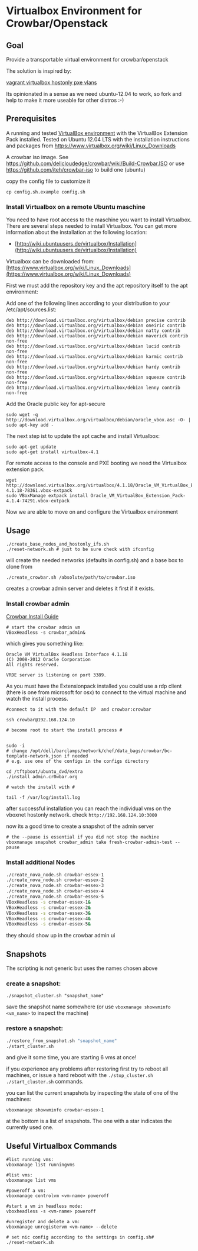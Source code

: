 # Virtualbox Environment for Crowbar/Openstack #

## Goal ##


Provide a transportable virtual environment for crowbar/openstack

The solution is inspired by:

[vagrant virtualbox hostonly pxe vlans](http://jedi.be/blog/2011/11/04/vagrant-virtualbox-hostonly-pxe-vlans/) 

Its opinionated in a sense as we need ubuntu-12.04 to work, so fork and help to make it more useable for other distros :-)

## Prerequisites ##

A running and tested [VirtualBox environment](https://www.virtualbox.org/wiki/Downloads) with the VirtualBox Extension Pack installed. Tested on Ubuntu 12.04 LTS with the installation instructions and packages from https://www.virtualbox.org/wiki/Linux_Downloads

A crowbar iso image. See https://github.com/dellcloudedge/crowbar/wiki/Build-Crowbar.ISO or use https://github.com/iteh/crowbar-iso to build one (ubuntu) 

copy the config file to customize it 

```
cp config.sh.example config.sh
```

### Install Virtualbox on a remote Ubuntu maschine ###

You need to have root access to the maschine you want to install Virtualbox. There are several steps needed to install Virtualbox. You can get more information about the installation at the following location:

* [http://wiki.ubuntuusers.de/virtualbox/Installation](http://wiki.ubuntuusers.de/virtualbox/Installation)

Virtualbox can be downloaded from: [https://www.virtualbox.org/wiki/Linux_Downloads](https://www.virtualbox.org/wiki/Linux_Downloads)

First we must add the repository key and the apt repository itself to the apt environment:  

Add one of the following lines according to your distribution to your /etc/apt/sources.list:

````
deb http://download.virtualbox.org/virtualbox/debian precise contrib
deb http://download.virtualbox.org/virtualbox/debian oneiric contrib
deb http://download.virtualbox.org/virtualbox/debian natty contrib
deb http://download.virtualbox.org/virtualbox/debian maverick contrib non-free
deb http://download.virtualbox.org/virtualbox/debian lucid contrib non-free
deb http://download.virtualbox.org/virtualbox/debian karmic contrib non-free
deb http://download.virtualbox.org/virtualbox/debian hardy contrib non-free
deb http://download.virtualbox.org/virtualbox/debian squeeze contrib non-free
deb http://download.virtualbox.org/virtualbox/debian lenny contrib non-free
````

Add the Oracle public key for apt-secure  

```
sudo wget -q http://download.virtualbox.org/virtualbox/debian/oracle_vbox.asc -O- | sudo apt-key add - 
```

The next step ist to update the apt cache and install Virtualbox:

```
sudo apt-get update 
sudo apt-get install virtualbox-4.1       
```
    
For remote access to the console and PXE booting we need the Virtualbox extension pack. 

```
wget http://download.virtualbox.org/virtualbox/4.1.18/Oracle_VM_VirtualBox_Extension_Pack-4.1.18-78361.vbox-extpack
sudo VBoxManage extpack install Oracle_VM_VirtualBox_Extension_Pack-4.1.4-74291.vbox-extpack    
```
    
Now we are able to move on and configure the Virtualbox environment  

## Usage ##

```
./create_base_nodes_and_hostonly_ifs.sh   
./reset-network.sh # just to be sure check with ifconfig
```

will create the needed networks (defaults in config.sh) and a base box to clone from

```
./create_crowbar.sh /absolute/path/to/crowbar.iso
```

creates a crowbar admin server and deletes it first if it exists. 

### Install crowbar admin ###

[Crowbar Install Guide](https://github.com/dellcloudedge/crowbar/wiki/Install-crowbar)

```
# start the crowbar admin vm
VBoxHeadless -s crowbar_admin&
```

which gives you something like:

```
Oracle VM VirtualBox Headless Interface 4.1.18
(C) 2008-2012 Oracle Corporation
All rights reserved.

VRDE server is listening on port 3389.
```

As you must have the Extensionpack installed you could use a rdp client (there is one from microsoft for osx) to connect to the virtual machine and watch the install process.

```
#connect to it with the default IP  and crowbar:crowbar

ssh crowbar@192.168.124.10

# become root to start the install process #


sudo -i
# change /opt/dell/barclamps/network/chef/data_bags/crowbar/bc-template-network.json if needed 
# e.g. use one of the configs in the configs directory

cd /tftpboot/ubuntu_dvd/extra 
./install admin.cr0wbar.org

# watch the install with #

tail -f /var/log/install.log 
```

after successful installation you can reach the individual vms on the vboxnet hostonly network. 
check ```http://192.168.124.10:3000```   

now its a good time to create a snapshot of the admin server

```
# the --pause is essential if you did not stop the machine
vboxmanage snapshot crowbar_admin take fresh-crowbar-admin-test --pause
```  


### Install additional Nodes ###


```bash
./create_nova_node.sh crowbar-essex-1
./create_nova_node.sh crowbar-essex-2
./create_nova_node.sh crowbar-essex-3
./create_nova_node.sh crowbar-essex-4
./create_nova_node.sh crowbar-essex-5
VBoxHeadless -s crowbar-essex-1&
VBoxHeadless -s crowbar-essex-2&
VBoxHeadless -s crowbar-essex-3&
VBoxHeadless -s crowbar-essex-4&
VBoxHeadless -s crowbar-essex-5&
```

they should show up in the crowbar admin ui 

## Snapshots ##

The scripting is not generic but uses the names chosen above
### create a snapshot:

````./snapshot_cluster.sh "snapshot_name"````     

save the snapshot name somewhere (or use ````vboxmanage showvminfo <vm_name>```` to inspect the machine) 

### restore a snapshot:

````./stop_cluster.sh
./restore_from_snapshot.sh "snapshot_name" 
./start_cluster.sh 
````

and give it some time, you are starting 6 vms at once!   

if you experience any problems after restoring first try to reboot all machines, or issue a hard reboot with the ````./stop_cluster.sh```` ````./start_cluster.sh```` commands.


you can list the current snapshots by inspecting the state of one of the machines:

````vboxmanage showvminfo crowbar-essex-1````

at the bottom is a list of snapshots. The one with a star indicates the currently used one.

## Useful Virtualbox Commands ##
``` 
#list running vms:
vboxmanage list runningvms

#list vms:
vboxmanage list vms

#poweroff a vm:
vboxmanage controlvm <vm-name> poweroff

#start a vm in headless mode:
vboxheadless -s <vm-name> poweroff

#unregister and delete a vm:
vboxmanage unregistervm <vm-name> --delete  

# set nic config according to the settings in config.sh#
./reset-network.sh
```